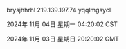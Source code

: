 brysjhhrhl 219.139.197.74 yqqlmgsycl

2024年 11月 04日 星期一 04:20:02 CST

2024年 11月 03日 星期日 20:20:02 GMT
